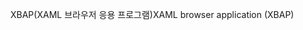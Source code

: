 <span data-ttu-id="173b2-101">XBAP(XAML 브라우저 응용 프로그램)</span><span class="sxs-lookup"><span data-stu-id="173b2-101">XAML browser application (XBAP)</span></span>